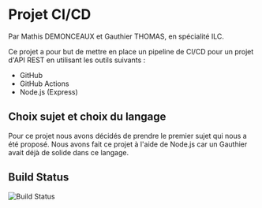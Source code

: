# Projet CI/CD

Par Mathis DEMONCEAUX et Gauthier THOMAS, en spécialité ILC.

Ce projet a pour but de mettre en place un pipeline de CI/CD pour un projet d'API REST en utilisant les outils suivants :
 * GitHub
 * GitHub Actions
 * Node.js (Express)

 ## Choix sujet et choix du langage

Pour ce projet nous avons décidés de prendre le premier sujet qui nous a été proposé. Nous avons fait ce projet à l'aide de Node.js car un Gauthier avait déjà de solide dans ce langage.

## Build Status

![Build Status](https://github.com/MathisDemonceaux/4A_ILC_Demonceaux_Thomas/actions/workflows/node-setup.yml/badge.svg)